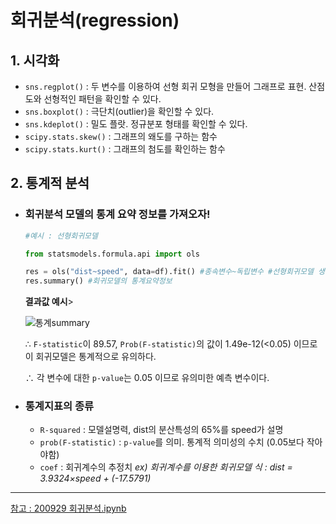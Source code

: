 # 회귀분석(regression)



## 1. 시각화

* `sns.regplot()` : 두 변수를 이용하여 선형 회귀 모형을 만들어 그래프로 표현.  산점도와 선형적인 패턴을 확인할 수 있다.
* `sns.boxplot()` : 극단치(outlier)을 확인할 수 있다.
* `sns.kdeplot()` : 밀도 플랏. 정규분포 형태를 확인할 수 있다.
* `scipy.stats.skew()` : 그래프의 왜도를 구하는 함수
* `scipy.stats.kurt()` : 그래프의 첨도를 확인하는 함수



## 2. 통계적 분석

* ### 회귀분석 모델의 통계 요약 정보를 가져오자!

  ```python
  #예시 : 선형회귀모델
  
  from statsmodels.formula.api import ols
  
  res = ols("dist~speed", data=df).fit() #종속변수~독립변수 #선형회귀모델 생성
  res.summary() #회귀모델의 통계요약정보
  ```

  **결과값 예시**>

  ![통계summary](C:\Users\CJ\Documents\GitHub\MultiCampus-AI-Engineering-based-on-Deep-Learning\200929\asset\통계summary.PNG)

  ∴ `F-statistic`이 89.57, `Prob(F-statistic)`의 값이 1.49e-12(<0.05) 이므로 이 회귀모델은 통계적으로 유의하다.

  ∴ 각 변수에 대한 `p-value`는 0.05 이므로 유의미한 예측 변수이다.



* ### 통계지표의 종류

  * `R-squared` : 모델설명력, dist의 분산특성의 65%를 speed가 설명
  * `prob(F-statistic)` : `p-value`를 의미. 통계적 의미성의 수치 (0.05보다 작아야함)
  * `coef` : 회귀계수의 추정치 
    *ex) 회귀계수를 이용한 회귀모델 식 : dist = 3.9324×speed + (-17.5791)*



---

[참고 : 200929 회귀분석.ipynb](https://github.com/chloecmin/MultiCampus-AI-Engineering-based-on-Deep-Learning/blob/master/200929/200929%20%ED%9A%8C%EA%B7%80%EB%B6%84%EC%84%9D.ipynb)


